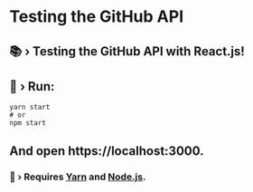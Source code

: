 # Testing the GitHub API
## 📚 › Testing the GitHub API with React.js!

## 🚀 › Run: 
```console
yarn start
# or
npm start
```

## And open https://localhost:3000.
### 🛑 › Requires [Yarn](https://yarnpkg.com/) and [Node.js](https://nodejs.org).
